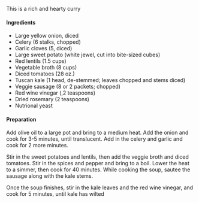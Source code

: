 This is a rich and hearty curry

#### Ingredients
- Large yellow onion, diced
- Celery (6 stalks, chopped)
- Garlic cloves (5, diced)
- Large sweet potato (white jewel, cut into bite-sized cubes)
- Red lentils (1.5 cups)
- Vegetable broth (8 cups)
- Diced tomatoes (28 oz.)
- Tuscan kale (1 head, de-stemmed; leaves chopped and stems diced)
- Veggie sausage (8 or 2 packets; chopped)
- Red wine vinegar (,2 teaspoons)
- Dried rosemary (2 teaspoons)
- Nutrional yeast

#### Preparation
Add olive oil to a large pot and bring to a medium heat. Add the onion and cook for 3-5 minutes, until translucent. Add in the celery and garlic and cook for 2 more minutes.

Stir in the sweet potatoes and lentils, then add the veggie broth and diced tomatoes. 
Stir in the spices and pepper and bring to a boil. Lower the heat to a simmer, then cook for 40 minutes. While cooking the soup, sautee the sausage along with the kale stems. 

Once the soup finishes, stir in the kale leaves and the red wine vinegar, and cook for 5 minutes, until kale has wilted
